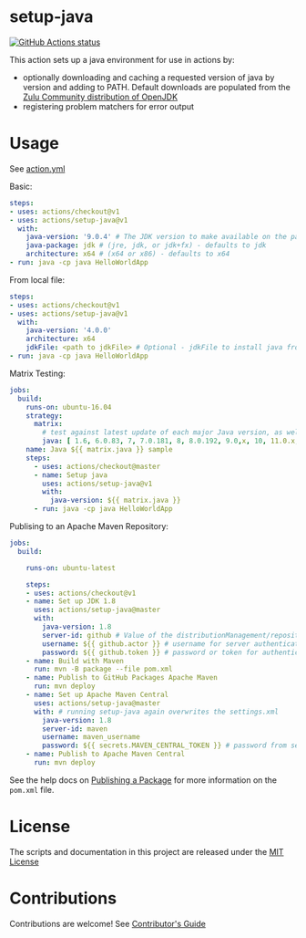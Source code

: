 # setup-java

<p align="left">
  <a href="https://github.com/actions/setup-java"><img alt="GitHub Actions status" src="https://github.com/actions/setup-java/workflows/Main%20workflow/badge.svg"></a>
</p>

This action sets up a java environment for use in actions by:

- optionally downloading and caching a requested version of java by version and adding to PATH. Default downloads are populated from the [Zulu Community distribution of OpenJDK](http://static.azul.com/zulu/bin/)
- registering problem matchers for error output

# Usage

See [action.yml](action.yml)

Basic:
```yaml
steps:
- uses: actions/checkout@v1
- uses: actions/setup-java@v1
  with:
    java-version: '9.0.4' # The JDK version to make available on the path. Takes a whole or semver JDK version, or 1.x syntax (e.g. 1.8 => Jdk 8.x). To specify a specific version for JDK 8 or older use the following pattern (8.0.x)
    java-package: jdk # (jre, jdk, or jdk+fx) - defaults to jdk
    architecture: x64 # (x64 or x86) - defaults to x64
- run: java -cp java HelloWorldApp
```

From local file:
```yaml
steps:
- uses: actions/checkout@v1
- uses: actions/setup-java@v1
  with:
    java-version: '4.0.0'
    architecture: x64
    jdkFile: <path to jdkFile> # Optional - jdkFile to install java from. Useful for versions not found on Zulu Community CDN
- run: java -cp java HelloWorldApp
```

Matrix Testing:
```yaml
jobs:
  build:
    runs-on: ubuntu-16.04
    strategy:
      matrix:
        # test against latest update of each major Java version, as well as specific updates of LTS versions:
        java: [ 1.6, 6.0.83, 7, 7.0.181, 8, 8.0.192, 9.0,x, 10, 11.0.x, 11.0.3, 12, 13 ]
    name: Java ${{ matrix.java }} sample
    steps:
      - uses: actions/checkout@master
      - name: Setup java
        uses: actions/setup-java@v1
        with:
          java-version: ${{ matrix.java }}
      - run: java -cp java HelloWorldApp
```

Publising to an Apache Maven Repository:
```yaml
jobs:
  build:

    runs-on: ubuntu-latest

    steps:
    - uses: actions/checkout@v1
    - name: Set up JDK 1.8
      uses: actions/setup-java@master
      with:
        java-version: 1.8
        server-id: github # Value of the distributionManagement/repository/id field of the pom.xml
        username: ${{ github.actor }} # username for server authentication
        password: ${{ github.token }} # password or token for authentication
    - name: Build with Maven
      run: mvn -B package --file pom.xml
    - name: Publish to GitHub Packages Apache Maven
      run: mvn deploy
    - name: Set up Apache Maven Central
      uses: actions/setup-java@master
      with: # running setup-java again overwrites the settings.xml
        java-version: 1.8
        server-id: maven
        username: maven_username
        password: ${{ secrets.MAVEN_CENTRAL_TOKEN }} # password from secrets store
    - name: Publish to Apache Maven Central
      run: mvn deploy 
```
See the help docs on [Publishing a Package](https://help.github.com/en/github/managing-packages-with-github-packages/configuring-apache-maven-for-use-with-github-packages#publishing-a-package) for more information on the `pom.xml` file.

# License

The scripts and documentation in this project are released under the [MIT License](LICENSE)

# Contributions

Contributions are welcome!  See [Contributor's Guide](docs/contributors.md)
